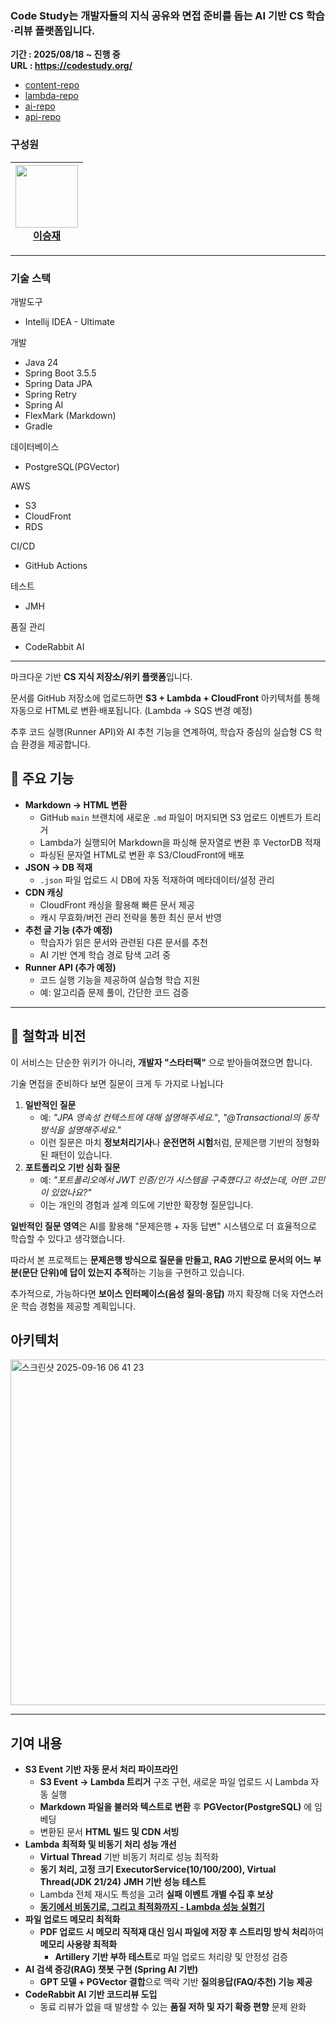 
### Code Study는 개발자들의 지식 공유와 면접 준비를 돕는 AI 기반 CS 학습·리뷰 플랫폼입니다. 

**기간 : 2025/08/18 ~ 진행 중**  
**URL : https://codestudy.org/** 

- [content-repo](https://github.com/dawn-cs-study/cs-study-content)
- [lambda-repo](https://github.com/dawn-cs-study/cs-study-lambda)
- [ai-repo](https://github.com/dawn-cs-study/cs-study-ai)
- [api-repo](https://github.com/dawn-cs-study/cs-study-api)


### 구성원
| <a href="https://github.com/masiljangajji"><img src="https://github.com/masiljangajji.png" width="100px"><br>이승재</a> 
|-----|



---

### 기술 스택

개발도구

- Intellij IDEA - Ultimate

개발

- Java 24
- Spring Boot 3.5.5
- Spring Data JPA
- Spring Retry
- Spring AI
- FlexMark (Markdown)
- Gradle

데이터베이스

- PostgreSQL(PGVector)

AWS

- S3
- CloudFront
- RDS

CI/CD

- GitHub Actions

테스트

- JMH

품질 관리

- CodeRabbit AI

---

마크다운 기반 **CS 지식 저장소/위키 플랫폼**입니다.

문서를 GitHub 저장소에 업로드하면 **S3 + Lambda + CloudFront** 아키텍처를 통해 자동으로 HTML로 변환·배포됩니다. (Lambda -> SQS 변경 예정)

추후 코드 실행(Runner API)와 AI 추천 기능을 연계하여, 학습자 중심의 실습형 CS 학습 환경을 제공합니다.

## 🚀 주요 기능

- **Markdown → HTML 변환**
    - GitHub `main` 브랜치에 새로운 `.md` 파일이 머지되면 S3 업로드 이벤트가 트리거
    - Lambda가 실행되어 Markdown을 파싱해 문자열로 변환 후 VectorDB 적재
    - 파싱된 문자열 HTML로 변환 후 S3/CloudFront에 배포
- **JSON → DB 적재**
    - `.json` 파일 업로드 시 DB에 자동 적재하여 메타데이터/설정 관리
- **CDN 캐싱**
    - CloudFront 캐싱을 활용해 빠른 문서 제공
    - 캐시 무효화/버전 관리 전략을 통한 최신 문서 반영
- **추천 글 기능 (추가 예정)**
    - 학습자가 읽은 문서와 관련된 다른 문서를 추천
    - AI 기반 연계 학습 경로 탐색 고려 중
- **Runner API (추가 예정)**
    - 코드 실행 기능을 제공하여 실습형 학습 지원
    - 예: 알고리즘 문제 풀이, 간단한 코드 검증

---

## 🌱 철학과 비전

이 서비스는 단순한 위키가 아니라, **개발자 "스타터팩"** 으로 받아들여졌으면 합니다.

기술 면접을 준비하다 보면 질문이 크게 두 가지로 나뉩니다

1. **일반적인 질문**
    - 예: *"JPA 영속성 컨텍스트에 대해 설명해주세요."*, *"@Transactional의 동작 방식을 설명해주세요."*
    - 이런 질문은 마치 **정보처리기사**나 **운전면허 시험**처럼, 문제은행 기반의 정형화된 패턴이 있습니다.
2. **포트폴리오 기반 심화 질문**
    - 예: *"포트폴리오에서 JWT 인증/인가 시스템을 구축했다고 하셨는데, 어떤 고민이 있었나요?"*
    - 이는 개인의 경험과 설계 의도에 기반한 확장형 질문입니다.

**일반적인 질문 영역**은 AI를 활용해 "문제은행 + 자동 답변" 시스템으로 더 효율적으로 학습할 수 있다고 생각했습니다.

따라서 본 프로젝트는 **문제은행 방식으로 질문을 만들고, RAG 기반으로 문서의 어느 부분(문단 단위)에 답이 있는지 추적**하는 기능을 구현하고 있습니다.

추가적으로, 가능하다면 **보이스 인터페이스(음성 질의·응답)** 까지 확장해 더욱 자연스러운 학습 경험을 제공할 계획입니다.


## **아키텍처**

<img width="977" height="553" alt="스크린샷 2025-09-16 06 41 23" src="https://github.com/user-attachments/assets/814a5732-030d-4242-8738-37bbf5cfc6d4" />


---

## 기여 내용

- **S3 Event 기반 자동 문서 처리 파이프라인**
    - **S3 Event → Lambda 트리거** 구조 구현, 새로운 파일 업로드 시 Lambda 자동 실행
    - **Markdown 파일을 불러와 텍스트로 변환** 후 **PGVector(PostgreSQL)** 에 임베딩
    - 변환된 문서 **HTML 빌드 및 CDN 서빙**
- **Lambda 최적화 및 비동기 처리 성능 개선**
    - **Virtual Thread** 기반 비동기 처리로 성능 최적화
    - **동기 처리, 고정 크기 ExecutorService(10/100/200), Virtual Thread(JDK 21/24)** **JMH 기반 성능 테스트**
    - Lambda 전체 재시도 특성을 고려 **실패 이벤트 개별 수집 후 보상**
    - [**동기에서 비동기로, 그리고 최적화까지 - Lambda 성능 실험기**](https://masiljangajji-coding.tistory.com/101)
- **파일 업로드 메모리 최적화**
    - **PDF 업로드 시 메모리 직적재 대신 임시 파일에 저장 후 스트리밍 방식 처리**하여 **메모리 사용량 최적화**
        - **Artillery 기반 부하 테스트**로 파일 업로드 처리량 및 안정성 검증
- **AI 검색 증강(RAG) 챗봇 구현 (Spring AI 기반)**
    - **GPT 모델 + PGVector 결합**으로 맥락 기반 **질의응답(FAQ/추천) 기능 제공**
- **CodeRabbit AI 기반 코드리뷰 도입**
    - 동료 리뷰가 없을 때 발생할 수 있는 **품질 저하 및 자기 확증 편향** 문제 완화
